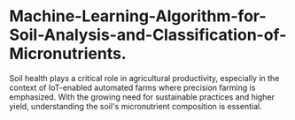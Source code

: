 # Machine-Learning-Algorithm-for-Soil-Analysis-and-Classification-of-Micronutrients.
Soil health plays a critical role in agricultural productivity, especially in the context of IoT-enabled automated farms where precision farming is emphasized. With the growing need for sustainable practices and higher yield, understanding the soil's micronutrient composition is essential. 
